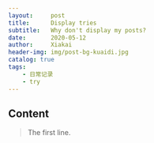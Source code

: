 ```yaml
---
layout:     post
title:      Display tries
subtitle:   Why don't display my posts?
date:       2020-05-12
author:     Xiakai
header-img: img/post-bg-kuaidi.jpg
catalog: true
tags:
    - 日常记录
    - try
---
```


## Content
> The first line.
